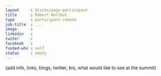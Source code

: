 ```yaml
---
layout     : blocks/page-participant
title      : Robert Hurlbut
type       : participant-remote
job-title  : ...
image      :
linkedin   :
twiter     :
facebook   :
funded-who : self
status     : empty
---
```


(add info, links, blogs, twitter, bio, what would like to see at the summit)
